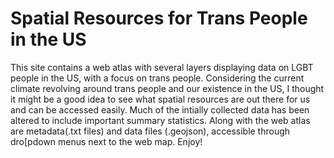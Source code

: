 # Spatial Resources for Trans People in the US

This site contains a web atlas with several layers displaying data on LGBT people in the US, with a focus on trans people. Considering the current climate revolving around trans people and our existence in the US, I thought it might be a good idea to see what spatial resources are out there for us and can be accessed easily. Much of the intially collected data has been altered to include important summary statistics. Along with the web atlas are metadata(.txt files) and data files (.geojson), accessible through dro[pdown menus next to the web map. Enjoy!
